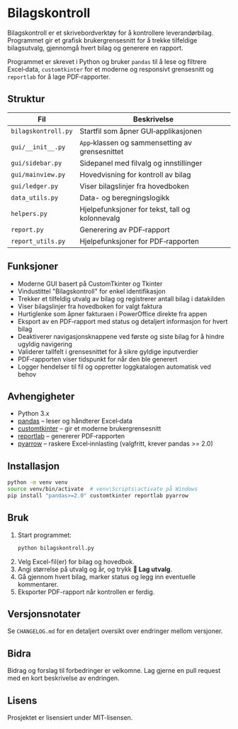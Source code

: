 # Bilagskontroll

Bilagskontroll er et skrivebordverktøy for å kontrollere leverandørbilag. Programmet gir et grafisk brukergrensesnitt for å trekke tilfeldige bilagsutvalg, gjennomgå hvert bilag og generere en rapport.

Programmet er skrevet i Python og bruker `pandas` til å lese og filtrere Excel‑data, `customtkinter` for et moderne og responsivt grensesnitt og `reportlab` for å lage PDF‑rapporter.

## Struktur

| Fil | Beskrivelse |
| --- | ----------- |
| `bilagskontroll.py` | Startfil som åpner GUI‑applikasjonen |
| `gui/__init__.py`    | `App`‑klassen og sammensetting av grensesnittet |
| `gui/sidebar.py`     | Sidepanel med filvalg og innstillinger |
| `gui/mainview.py`    | Hovedvisning for kontroll av bilag |
| `gui/ledger.py`      | Viser bilagslinjer fra hovedboken |
| `data_utils.py`      | Data- og beregningslogikk |
| `helpers.py`         | Hjelpefunksjoner for tekst, tall og kolonnevalg |
| `report.py`          | Generering av PDF‑rapport |
| `report_utils.py`    | Hjelpefunksjoner for PDF‑rapporten |

## Funksjoner

- Moderne GUI basert på CustomTkinter og Tkinter
- Vindustittel "Bilagskontroll" for enkel identifikasjon
- Trekker et tilfeldig utvalg av bilag og registrerer antall bilag i datakilden
- Viser bilagslinjer fra hovedboken for valgt faktura
- Hurtiglenke som åpner fakturaen i PowerOffice direkte fra appen
- Eksport av en PDF‑rapport med status og detaljert informasjon for hvert bilag
- Deaktiverer navigasjonsknappene ved første og siste bilag for å hindre ugyldig navigering
- Validerer tallfelt i grensesnittet for å sikre gyldige inputverdier
- PDF‑rapporten viser tidspunkt for når den ble generert
- Logger hendelser til fil og oppretter loggkatalogen automatisk ved behov

## Avhengigheter

- Python 3.x
- [pandas](https://pypi.org/project/pandas/) – leser og håndterer Excel‑data
- [customtkinter](https://pypi.org/project/customtkinter/) – gir et moderne brukergrensesnitt
- [reportlab](https://pypi.org/project/reportlab/) – genererer PDF‑rapporten
- [pyarrow](https://pypi.org/project/pyarrow/) – raskere Excel‑innlasting (valgfritt, krever pandas >= 2.0)

## Installasjon

```bash
python -m venv venv
source venv/bin/activate  # venv\Scripts\activate på Windows
pip install "pandas>=2.0" customtkinter reportlab pyarrow
```

## Bruk

1. Start programmet:
   ```bash
   python bilagskontroll.py
   ```
2. Velg Excel-fil(er) for bilag og hovedbok.
3. Angi størrelse på utvalg og år, og trykk **🎲 Lag utvalg**.
4. Gå gjennom hvert bilag, marker status og legg inn eventuelle kommentarer.
5. Eksporter PDF-rapport når kontrollen er ferdig.

## Versjonsnotater

Se `CHANGELOG.md` for en detaljert oversikt over endringer mellom versjoner.

## Bidra

Bidrag og forslag til forbedringer er velkomne. Lag gjerne en pull request med en kort beskrivelse av endringen.

## Lisens
Prosjektet er lisensiert under MIT-lisensen.
